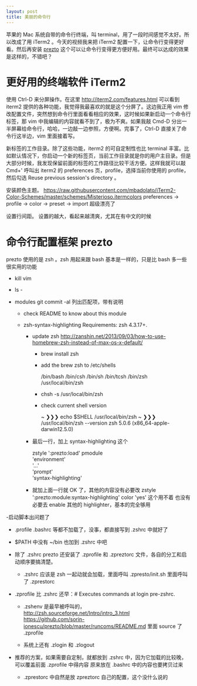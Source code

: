 ```yaml
---
layout: post
title: 美丽的命令行
---
```


苹果的 Mac 系统自带的命令行终端，叫
terminal，用了一段时间感觉不太好。所以改成了用 iTerm2 。今天的视频我来把 iTerm2
配置一下，让命令行变得更好看。然后再安装
[prezto](https://github.com/sorin-ionescu/prezto)
这个可以让命令行变得更方便好用。最终可以达成的效果是这样的，不错吧？


# 更好用的终端软件 iTerm2

使用 Ctrl-D 来分屏操作。在这里 <http://iterm2.com/features.html> 可以看到 iterm2
提供的各种功能，我觉得我最喜欢的就是这个分屏了。这边我正用 vim
修改配置文件，突然想到命令行里面看看相应的效果，这时候如果新启动一个命令行标签，那
vim 中我编辑的内容就看不到了，极为不爽。如果我敲 Cmd-D
分出一半屏幕给命令行，哈哈，一边敲一边参照，方便啊。完事了，Ctrl-D
直接关了命令行这半边，vim 里面接着写。

新标签的工作目录。除了这些功能，iterm2 的可自定制性也比 terminal
丰富。比如默认情况下，你启动一个新的标签页，当前工作目录就是你的用户主目录。但是大部分时候，我发现保留前面的标签的工作路径比较干活方便。这样我就可以敲
Cmd+' 呼叫出 iterm2 的 preferences 页，profile，选择当前你使用的
profile，然后勾选 Reuse previous session's directory 。

安装颜色主题。
  https://raw.githubusercontent.com/mbadolato/iTerm2-Color-Schemes/master/schemes/Misterioso.itermcolors
  preferences -> profile -> color -> preset -> import
  超级漂亮了

设置行间距。 设置的越大，看起来越清爽，尤其在有中文的时候 

# 命令行配置框架 prezto

prezto 使用的是 zsh 。zsh 用起来跟 bash 基本是一样的，只是比 bash 多一些很实用的功能

   - kill vim<tab>
   - ls -<tab>

- modules
  git commit -al<tab> 列出匹配项，带有说明
  - check README to know about this module

  - zsh-syntax-highlighting
    Requirements: zsh 4.3.17+.

    - update zsh
      http://zanshin.net/2013/09/03/how-to-use-homebrew-zsh-instead-of-max-os-x-default/
      - brew install zsh
      - add the brew zsh to /etc/shells

        /bin/bash
        /bin/csh
        /bin/sh
        /bin/tcsh
        /bin/zsh
        /usr/local/bin/zsh

      - chsh -s /usr/local/bin/zsh
      - check current shell version

        ~ ❯❯❯ echo $SHELL
        /usr/local/bin/zsh
        ~ ❯❯❯ /usr/local/bin/zsh --version
        zsh 5.0.6 (x86_64-apple-darwin12.5.0)

    - 最后一行，加上 syntax-highlighting 这个

      zstyle ':prezto:load' pmodule \
      'environment' \
      '...' \
      'prompt' \
      'syntax-highlighting'

    - 就加上面一行就 OK 了，其他的内容没有必要改
      zstyle ':prezto:module:syntax-highlighting' color 'yes' 这个用不着
      也没有必要去 enable 其他的 highlighter，基本的完全够用



-启动脚本出问题了
  - .profile .bashrc 等都不加载了，没事，都直接写到 .zshrc 中就好了
  - $PATH 中没有 ~/bin 也加到 .zshrc 中吧
  - 除了 .zshrc prezto 还安装了 .zprofile 和 .zpreztorc
    文件，各自的分工和启动顺序要搞清楚。
    - .zshrc 应该是 zsh 一起动就会加载，里面呼叫 .zpresto/init.sh 里面呼叫了
      .zprestorc
   - .zprofile 比 .zshrc 还早：# Executes commands at login pre-zshrc.
     - .zshenv 是最早被呼叫的，http://zsh.sourceforge.net/Intro/intro_3.html
       https://github.com/sorin-ionescu/prezto/blob/master/runcoms/README.md
       里面 source 了 .zprofile

     - 系统上还有 .zlogin 和 .zlogout

   - 推荐的方案，如果需要自定制，就都放到 .zshrc
     中，因为它加载的比较晚，可以覆盖前面  .zprofile 中得内容
     原来放在 .bashrc 中的内容也要拷贝过来
     - .zprestorc  中自然是放 zpreztorc 自己的配置，这个没什么说的
